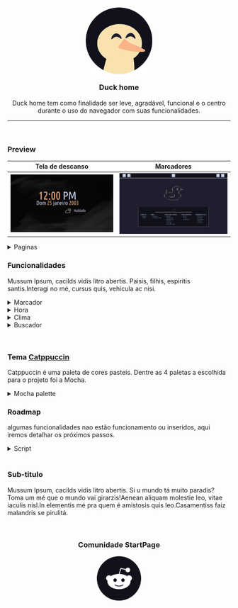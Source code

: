 <!--Start Page personalizada-->
<div  align="center">
<h3> <img src="md_assets/svg/icone.svg" width="150" height="150" alt="duck-home Logo"/>

Duck home
</h3>

Duck home tem como finalidade ser leve, agradável, funcional e o centro durante o uso do navegador com suas funcionalidades.
</div>

---

&nbsp;

### Preview

| Tela de descanso                                      | Marcadores                               |
| ----------------------------------------------------- | ---------------------------------------- |
| ![Tela de descanso](md_assets/preview/home_frame.png) |![](md_assets/preview/tela_principal.png) |

<details><summary>Paginas</summary>

|                                                              |
| ------------------------------------------------------------ |
| Tela de descanso                                             |
| ![Tela de descanso](md_assets/preview/home_frame.png)        |
| Marcadores                                                   |
| ![Marcadores](md_assets/preview/tela_principal.png)          |
| Tela segundaria                                              |
| ![Tela de segundaria](md_assets/preview/tela_segundaria.png) |
</details>

### Funcionalidades

Mussum Ipsum, cacilds vidis litro abertis. Paisis, filhis, espiritis santis.Interagi no mé, cursus quis, vehicula ac nisi.

<details><summary>Marcador</summary>

- botão para adicionar (em trabalho)
- categorias
-

</details>

<details><summary>Hora</summary>

- em trabalho

</details>

<details><summary>Clima</summary>

- em trabalho

</details>

<details><summary>Buscador</summary>

- em trabalho

</details>

&nbsp;

### Tema <a href="https://github.com/catppuccin">Catppuccin</a>

Catppuccin é uma paleta de cores pasteis. Dentre as 4 paletas a escolhida para o projeto foi a Mocha.

<details><summary> Mocha palette</summary>

&nbsp;

Catppuccin infrastructure: **Base** **>** **Mantle** **>** **Crust**

| Cor                                                     | Rótulo     | Hex     |        | Cor                                                    | Rotulo             | Hex     |
| ------------------------------------------------------- | ---------- | ------- | ------ | ------------------------------------------------------ | ------------------ | ------- |
| ![ cor ](md_assets/palette/circles/mocha_rosewater.png) | Rosewater  | #f5e0dc |        | ![ cor ](md_assets/palette/circles/mocha_text.png)     | Text               | #cdd6f4 |
| ![ cor ](md_assets/palette/circles/mocha_flamingo.png)  | Flamingo   | #f2cdcd |        | ![ cor ](md_assets/palette/circles/mocha_subtext1.png) | Subtext1           | #bac2de |
| ![ cor ](md_assets/palette/circles/mocha_pink.png)      | Pink       | #f5c2e7 |        | ![ cor ](md_assets/palette/circles/mocha_subtext0.png) | Subtext0           | #a6adc8 |
| ![ cor ](md_assets/palette/circles/mocha_mauve.png)     | Mauve      | #cba6f7 |        | ![ cor ](md_assets/palette/circles/mocha_overlay2.png) | Overlay2           | #9399b2 |
| ![ cor ](md_assets/palette/circles/mocha_red.png)       | Red        | #f38ba8 |        | ![ cor ](md_assets/palette/circles/mocha_overlay1.png) | Overlay1           | #7f849c |
| ![ cor ](md_assets/palette/circles/mocha_maroon.png)    | Maroon     | #eba0ac |        | ![ cor ](md_assets/palette/circles/mocha_overlay0.png) | Overlay0           | #6c7086 |
| ![ cor ](md_assets/palette/circles/mocha_peach.png)     | Peach      | #fab387 |        | ![ cor ](md_assets/palette/circles/mocha_surface2.png) | Surface2           | #585b70 |
| ![ cor ](md_assets/palette/circles/mocha_yellow.png)    | Yellow     | #f9e2af |        | ![ cor ](md_assets/palette/circles/mocha_surface1.png) | Surface1           | #45475a |
| ![ cor ](md_assets/palette/circles/mocha_green.png)     | Green      | #a6e3a1 |        | ![ cor ](md_assets/palette/circles/mocha_surface0.png) | Surface0           | #313244 |
| ![ cor ](md_assets/palette/circles/mocha_teal.png)      | Teal       | #313244 |        | ![ cor ](md_assets/palette/circles/mocha_base.png)     | Base               | #1e1e2e |
| ![ cor ](md_assets/palette/circles/mocha_sky.png)       | Sky        | #89dceb |        | ![ cor ](md_assets/palette/circles/mocha_mantle.png)   | Mantle             | #181825 |
| ![ cor ](md_assets/palette/circles/mocha_sapphire.png)  | Sapphire   | #74c7ec |        | ![ cor ](md_assets/palette/circles/mocha_crust.png)    | Crust              | #11111b |
| ![ cor ](md_assets/palette/circles/mocha_blue.png)      | Blue       | #89b4fa |        |                                                        |                    |         |
| ![ cor ](md_assets/palette/circles/mocha_lavender.png)  | Lavender   | #b4befe |        |                                                        |                    |         |
</details>

### Roadmap

algumas funcionalidades nao estão funcionamento ou inseridos, aqui iremos detalhar os próximos passos.

<details><summary>Script</summary>

- em trabalho

</details>
&nbsp;

### Sub-titulo

Mussum Ipsum, cacilds vidis litro abertis. Si u mundo tá muito paradis? Toma um mé que o mundo vai girarzis!Aenean aliquam molestie leo, vitae iaculis nisl.In elementis mé pra quem é amistosis quis leo.Casamentiss faiz malandris se pirulitá.

&nbsp;

<div align="center">

### Comunidade StartPage

<a href="https://reddit.com/r/startpages"><img src="md_assets/svg/logo_reddit.svg" width="100" height="100" alt="Reddit Logo"/></a>
</div>
